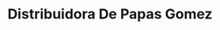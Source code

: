 ---
title: "Distribuidora De Papas Gomez"
url: /toluca-de-lerdo/distribuidora-de-papas-gomez/
shop: frutería
---